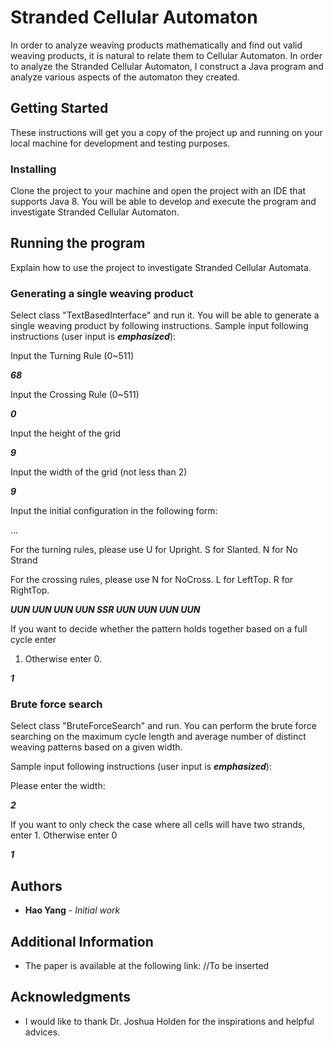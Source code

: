 # Stranded Cellular Automaton

In order to analyze weaving products mathematically and find out valid weaving products, it is
natural to relate them to Cellular Automaton. In order to analyze the Stranded Cellular Automaton, I construct a
Java program and analyze various aspects of the automaton they created.

## Getting Started

These instructions will get you a copy of the project up and running on your local machine for development and testing purposes.

### Installing

Clone the project to your machine and open the project with an IDE that supports Java 8. You will be able to develop and execute the program and investigate Stranded Cellular Automaton.

## Running the program

Explain how to use the project to investigate Stranded Cellular Automata.

### Generating a single weaving product

Select class "TextBasedInterface" and run it. You will be able to generate a single weaving product by following instructions.
Sample input following instructions (user input is **_emphasized_**):

Input the Turning Rule (0~511)

**_68_**

Input the Crossing Rule (0~511)

**_0_**

Input the height of the grid

**_9_**

Input the width of the grid (not less than 2)

**_9_**

Input the initial configuration in the following form:

<Turning Left><Turning Right><Crossing> <Turning Left><Turning Right><Crossing>...
  
For the turning rules, please use U for Upright. S for Slanted. N for No Strand

For the crossing rules, please use N for NoCross. L for LeftTop. R for RightTop.

**_UUN UUN UUN UUN SSR UUN UUN UUN UUN_**

If you want to decide whether the pattern holds together based on a full cycle enter
1. Otherwise enter 0.

**_1_**

### Brute force search

Select class "BruteForceSearch" and run. You can perform the brute force searching on the maximum cycle length and average number of distinct weaving patterns based on a given width. 

Sample input following instructions (user input is **_emphasized_**):

Please enter the width:

**_2_**

If you want to only check the case where all cells will have two strands, enter 1. Otherwise enter 0

**_1_**

## Authors

* **Hao Yang** - *Initial work*

## Additional Information

* The paper is available at the following link:
//To be inserted
## Acknowledgments

* I would like to thank Dr. Joshua Holden for the inspirations and helpful advices.
